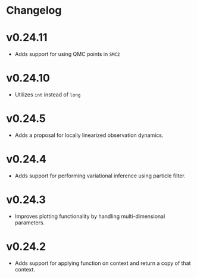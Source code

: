 # Changelog

# v0.24.11
 - Adds support for using QMC points in `SMC2`

# v0.24.10
 - Utilizes `int` instead of `long`

# v0.24.5
 - Adds a proposal for locally linearized observation dynamics.

# v0.24.4
 - Adds support for performing variational inference using particle filter.

# v0.24.3
 - Improves plotting functionality by handling multi-dimensional parameters.

# v0.24.2
 - Adds support for applying function on context and return a copy of that context.
